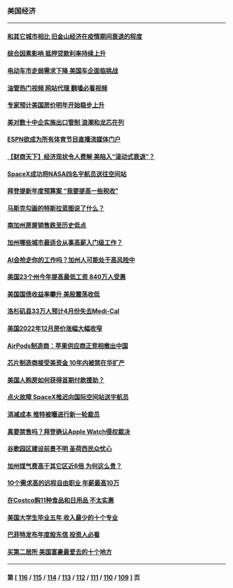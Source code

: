 ### 美国经济
---
#### [和其它城市相比 旧金山经济在疫情期间衰退的程度](../../pages/ncid1078158/n13942218.md?03032045) 
#### [综合因素影响 抵押贷款利率持续上升](../../pages/ncid1078158/n13942175.md?03032045) 
#### [电动车市走弱需求下降 美国车企面临挑战](../../pages/ncid1078158/n13941949.md?03032045) 
#### [油管热门视频 网站代理 翻墙必看视频](http://138.2.39.72:81/youtube.html?epic-marker?03032045)
#### [专家预计美国房价明年开始稳步上升](../../pages/ncid1078158/n13941809.md?03032045) 
#### [美对数十中企实施出口管制 浪潮和龙芯在列](../../pages/ncid1078158/n13941870.md?03032045) 
#### [ESPN欲成为所有体育节目直播流媒体门户](../../pages/ncid1078158/n13941891.md?03032045) 
#### [【财商天下】经济现状令人费解 美陷入“滚动式衰退”？](../../pages/ncid1078158/n13941807.md?03032045) 
#### [SpaceX成功将NASA四名宇航员送往空间站](../../pages/ncid1078158/n13941501.md?03032045) 
#### [拜登提新年度预算案 “我要提高一些税收”](../../pages/ncid1078158/n13941043.md?03032045) 
#### [马斯克勾画的特斯拉蓝图说了什么？](../../pages/ncid1078158/n13941025.md?03032045) 
#### [南加州房屋销售跌至历史低点](../../pages/ncid1078158/n13941074.md?03032045) 
#### [加州哪些城市最适合从事高薪入门级工作？](../../pages/ncid1078158/n13940510.md?03032045) 
#### [AI会抢走你的工作吗？加州人可能处于高风险中](../../pages/ncid1078158/n13940442.md?03032045) 
#### [美国23个州今年提高最低工资 840万人受惠](../../pages/ncid1078158/n13940409.md?03032045) 
#### [美国国债收益率攀升 美股震荡收低](../../pages/ncid1078158/n13940265.md?03032045) 
#### [洛杉矶县33万人预计4月份失去Medi-Cal](../../pages/ncid1078158/n13940341.md?03032045) 
#### [美国2022年12月房价涨幅大幅收窄](../../pages/ncid1078158/n13940231.md?03032045) 
#### [AirPods制造商：苹果供应商正竞相撤出中国](../../pages/ncid1078158/n13940125.md?03032045) 
#### [芯片制造商接受美资金 10年内被禁在华扩产](../../pages/ncid1078158/n13940080.md?03032045) 
#### [美国人购房如何获得首期付款援助？](../../pages/ncid1078158/n13939707.md?03032045) 
#### [点火故障 SpaceX推迟向国际空间站送宇航员](../../pages/ncid1078158/n13939487.md?03032045) 
#### [消减成本 推特被曝进行新一轮裁员](../../pages/ncid1078158/n13939475.md?03032045) 
#### [真要禁售吗？拜登确认Apple Watch侵权裁决](../../pages/ncid1078158/n13939225.md?03032045) 
#### [谷歌园区建设前景不明 圣荷西民众忧心](../../pages/ncid1078158/n13939148.md?03032045) 
#### [加州煤气费高于其它区近6倍 为何这么贵？](../../pages/ncid1078158/n13939111.md?03032045) 
#### [10个需求高的远程自由职业 年薪最高10万](../../pages/ncid1078158/n13933143.md?03032045) 
#### [在Costco购11种食品和日用品 不太实惠](../../pages/ncid1078158/n13926811.md?03032045) 
#### [美国大学生毕业五年 收入最少的十个专业](../../pages/ncid1078158/n13938257.md?03032045) 
#### [巴菲特发布年度股东信 投资人必看](../../pages/ncid1078158/n13938230.md?03032045) 
#### [买第二居所 美国富豪最爱去的十个地方](../../pages/ncid1078158/n13938247.md?03032045) 

---
#### 第 [ [116](./116.md?03032045) / [115](./115.md?03032045) / [114](./114.md?03032045) / [113](./113.md?03032045) / [112](./112.md?03032045) / [111](./111.md?03032045) / [110](./110.md?03032045) / [109](./109.md?03032045) ] 页
